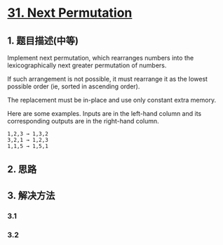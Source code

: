 # [31. Next Permutation](https://leetcode-cn.com/problems/next-permutation/)

## 1. 题目描述(中等)

Implement next permutation, which rearranges numbers into the lexicographically next greater permutation of numbers.

If such arrangement is not possible, it must rearrange it as the lowest possible order (ie, sorted in ascending order).

The replacement must be in-place and use only constant extra memory.

Here are some examples. Inputs are in the left-hand column and its corresponding outputs are in the right-hand column.
```
1,2,3 → 1,3,2
3,2,1 → 1,2,3
1,1,5 → 1,5,1
```

## 2. 思路

## 3. 解决方法

### 3.1

### 3.2